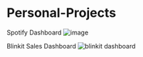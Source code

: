 # Personal-Projects
Spotify Dashboard
![image](https://github.com/user-attachments/assets/bbc90de3-724a-4b2b-be4f-8a2650789558)

Blinkit Sales Dashboard
![blinkit dashboard](https://github.com/user-attachments/assets/002c8135-b91c-4349-8ee9-b684785d13cd)

